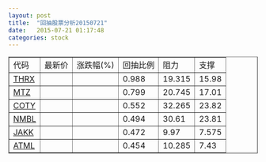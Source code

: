 ```yaml
---
layout: post
title:  "回抽股票分析20150721"
date:   2015-07-21 01:17:48
categories: stock
---
```

<script type="text/javascript">
var stockList = []
stockList.push('gb_thrx');
stockList.push('gb_mtz');
stockList.push('gb_coty');
stockList.push('gb_nmbl');
stockList.push('gb_jakk');
stockList.push('gb_atml');
</script>
<table border="1">
 <tr>
 <td>代码</td>
 <td>最新价</td>
 <td>涨跌幅(%)</td>
 <td>回抽比例</td>
 <td>阻力</td>
 <td>支撑</td>
</tr>
  <tr id="thrx">
  <td><a href="http://stock.finance.sina.com.cn/usstock/quotes/THRX.html" target="_blank">THRX</a></td><td></td><td></td><td>0.988</td><td>19.315</td><td>15.98</td></tr>
  <tr id="mtz">
  <td><a href="http://stock.finance.sina.com.cn/usstock/quotes/MTZ.html" target="_blank">MTZ</a></td><td></td><td></td><td>0.799</td><td>20.745</td><td>17.01</td></tr>
  <tr id="coty">
  <td><a href="http://stock.finance.sina.com.cn/usstock/quotes/COTY.html" target="_blank">COTY</a></td><td></td><td></td><td>0.552</td><td>32.265</td><td>23.82</td></tr>
  <tr id="nmbl">
  <td><a href="http://stock.finance.sina.com.cn/usstock/quotes/NMBL.html" target="_blank">NMBL</a></td><td></td><td></td><td>0.494</td><td>30.61</td><td>23.81</td></tr>
  <tr id="jakk">
  <td><a href="http://stock.finance.sina.com.cn/usstock/quotes/JAKK.html" target="_blank">JAKK</a></td><td></td><td></td><td>0.472</td><td>9.97</td><td>7.575</td></tr>
  <tr id="atml">
  <td><a href="http://stock.finance.sina.com.cn/usstock/quotes/ATML.html" target="_blank">ATML</a></td><td></td><td></td><td>0.454</td><td>10.285</td><td>7.43</td></tr>
</table>
